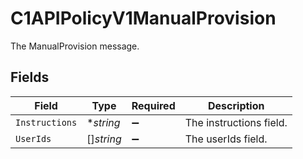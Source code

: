 # C1APIPolicyV1ManualProvision

The ManualProvision message.


## Fields

| Field                   | Type                    | Required                | Description             |
| ----------------------- | ----------------------- | ----------------------- | ----------------------- |
| `Instructions`          | **string*               | :heavy_minus_sign:      | The instructions field. |
| `UserIds`               | []*string*              | :heavy_minus_sign:      | The userIds field.      |